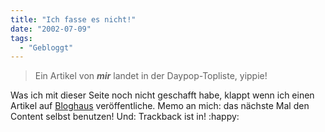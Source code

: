 ```yaml
---
title: "Ich fasse es nicht!"
date: "2002-07-09"
tags:
  - "Gebloggt"
---
```


> Ein Artikel von ***mir*** landet in der Daypop-Topliste, yippie!

Was ich mit dieser Seite noch nicht geschafft habe, klappt wenn ich einen Artikel auf [Bloghaus](http://www.blogworld.de) veröffentliche. Memo an mich: das nächste Mal den Content selbst benutzen! Und: Trackback ist in!
:happy:
